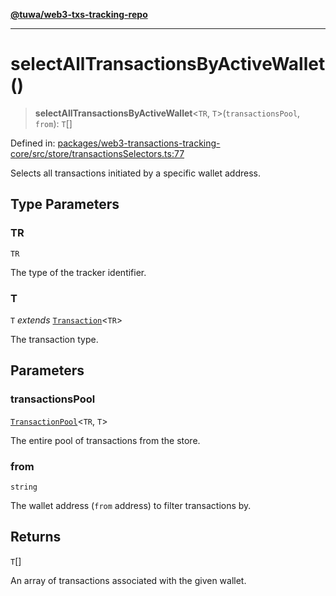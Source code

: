 [**@tuwa/web3-txs-tracking-repo**](../../../README.md)

***

# selectAllTransactionsByActiveWallet()

> **selectAllTransactionsByActiveWallet**\<`TR`, `T`\>(`transactionsPool`, `from`): `T`[]

Defined in: [packages/web3-transactions-tracking-core/src/store/transactionsSelectors.ts:77](https://github.com/TuwaIO/web3-transactions-tracking/blob/c12e1012b38a49f4546c719dd8dfd1a6bb4dbd9d/packages/web3-transactions-tracking-core/src/store/transactionsSelectors.ts#L77)

Selects all transactions initiated by a specific wallet address.

## Type Parameters

### TR

`TR`

The type of the tracker identifier.

### T

`T` *extends* [`Transaction`](../type-aliases/Transaction.md)\<`TR`\>

The transaction type.

## Parameters

### transactionsPool

[`TransactionPool`](../type-aliases/TransactionPool.md)\<`TR`, `T`\>

The entire pool of transactions from the store.

### from

`string`

The wallet address (`from` address) to filter transactions by.

## Returns

`T`[]

An array of transactions associated with the given wallet.
